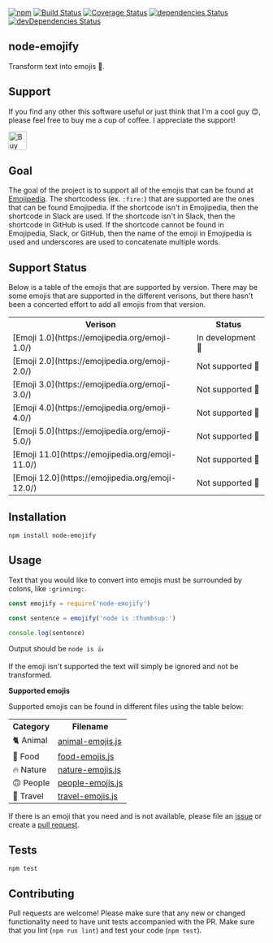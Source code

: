 [![npm](https://img.shields.io/npm/dw/node-emojify.svg)](https://www.npmjs.com/package/node-emojify)
[![Build Status](https://travis-ci.org/jesselpalmer/node-emojify.svg?branch=master)](https://travis-ci.org/jesselpalmer/node-emojify)
[![Coverage Status](https://coveralls.io/repos/github/jesselpalmer/node-emojify/badge.svg?branch=master)](https://coveralls.io/github/jesselpalmer/node-emojify?branch=master)
[![dependencies Status](https://david-dm.org/jesselpalmer/node-emojify/status.svg)](https://david-dm.org/jesselpalmer/node-emojify)
[![devDependencies Status](https://david-dm.org/jesselpalmer/node-emojify/dev-status.svg)](https://david-dm.org/jesselpalmer/node-emojify?type=dev)    

node-emojify
------------

Transform text into emojis 🚀. 

## Support

If you find any other this software useful or just think that I'm a cool guy 😊, please feel free to 
buy me a cup of coffee. I appreciate the support!
  
<a href='https://ko-fi.com/Z8Z5CIP0' target='_blank'><img height='36' style='border:0px;height:36px;' src='https://az743702.vo.msecnd.net/cdn/kofi1.png?v=0' border='0' alt='Buy Me a Coffee at ko-fi.com' /></a>

## Goal

The goal of the project is to support all of the emojis that can be
found at [Emojipedia](https://emojipedia.org/). The shortcodess (ex. `:fire:`) that are supported are 
the ones that can be found Emojipedia. If the shortcode isn't in Emojipedia, then the shortcode in 
Slack are used. If the shortcode isn't in Slack, then the shortcode in GitHub is used. If the
shortcode cannot be found in Emojipedia, Slack, or GitHub, then the name of the emoji in Emojipedia is
used and underscores are used to concatenate multiple words.

## Support Status

Below is a table of the emojis that are supported by version. There may be some emojis that are 
supported in the different verisons, but there hasn't been a concerted effort to add all emojis from 
that version.

<table>
  <tr>
    <th>Verison</th>
    <th>Status</th>
  </tr>
  <tr>
    <td>[Emoji 1.0](https://emojipedia.org/emoji-1.0/)</td>
    <td>In development 🙂</td> 
  </tr>
  <tr>
    <td>[Emoji 2.0](https://emojipedia.org/emoji-2.0/)</td>
    <td>Not supported 🙁</td>  
  </tr>
  <tr>
    <td>[Emoji 3.0](https://emojipedia.org/emoji-3.0/)</td>
    <td>Not supported 🙁</td>  
  </tr>
  <tr>
    <td>[Emoji 4.0](https://emojipedia.org/emoji-4.0/)</td>
    <td>Not supported 🙁</td>  
  </tr>
  <tr>
    <td>[Emoji 5.0](https://emojipedia.org/emoji-5.0/)</td>
    <td>Not supported 🙁</td>  
  </tr>
  <tr>
    <td>[Emoji 11.0](https://emojipedia.org/emoji-11.0/)</td>
    <td>Not supported 🙁</td>  
  </tr>
  <tr>
    <td>[Emoji 12.0](https://emojipedia.org/emoji-12.0/)</td>
    <td>Not supported 🙁</td>  
  </tr>
</table>

## Installation
  
  ```
  npm install node-emojify
  ```

## Usage

Text that you would like to convert into emojis must be surrounded by colons, like `:grinning:`.
  
  ```js
  const emojify = require('node-emojify')

  const sentence = emojify('node is :thumbsup:')

  console.log(sentence)
  ```
  
  Output should be `node is 👍`

  If the emoji isn't supported the text will simply be ignored and not be transformed. 
  
 **Supported emojis**
  
  Supported emojis can be found in different files using the table below: 
  
  <table>
    <tr>
      <th>Category</th>
      <th>Filename</th>
    </tr>
    <tr>
      <td>🐈 Animal</td>
      <td><a href="https://github.com/jesselpalmer/node-emojify/blob/master/lib/emojis/animal-emojis.js">animal-emojis.js</a></td>
    </tr>
    <tr>
      <td>🍔 Food</td>
      <td><a href="https://github.com/jesselpalmer/node-emojify/blob/master/lib/emojis/food-emojis.js">food-emojis.js</a></td>
    </tr>
    <tr>
      <td>🔥 Nature</td>
      <td><a href="https://github.com/jesselpalmer/node-emojify/blob/master/lib/emojis/nature-emojis.js">nature-emojis.js</a></td>
    </tr>
    <tr>
      <td>🙃 People</td>
      <td><a href="https://github.com/jesselpalmer/node-emojify/blob/master/lib/emojis/people-emojis.js">people-emojis.js</a></td>
    </tr>
    <tr>
      <td>🗻 Travel</td>
      <td><a href="https://github.com/jesselpalmer/node-emojify/blob/master/lib/emojis/travel-emojis.js">travel-emojis.js</a></td>
    </tr>
   </table>
  
  If there is an emoji that you need and is not available, please file an [issue](https://github.com/jesselpalmer/node-emojify/issues) or create a [pull request](https://github.com/jesselpalmer/node-emojify/pulls).
  
## Tests

  ```
  npm test
  ```

## Contributing

Pull requests are welcome! Please make sure that any new or changed functionality need to have unit tests accompanied with the PR. Make sure that you lint (`npm run lint`) and test your code (`npm test`).
